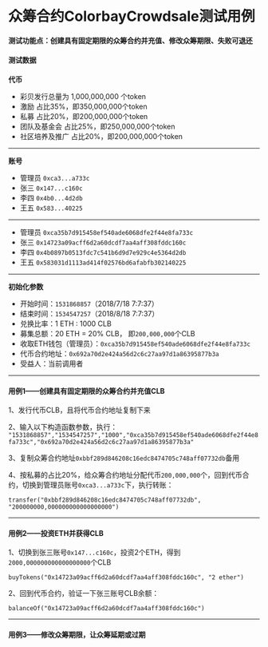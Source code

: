 # 众筹合约ColorbayCrowdsale测试用例
#### 测试功能点：创建具有固定期限的众筹合约并充值、修改众筹期限、失败可退还

#### 测试数据
**代币**
- 彩贝发行总量为 1,000,000,000 个token
- 激励          占比35%，即350,000,000个token
- 私募          占比20%，即200,000,000个token
- 团队及基金会    占比25%，即250,000,000个token
- 社区培养及推广  占比20%，即200,000,000个token

---

**账号**
- 管理员 `0xca3...a733c`
- 张三  `0x147...c160c`
- 李四  `0x4b0...4d2db`
- 王五  `0x583...40225`
---
- 管理员 `0xca35b7d915458ef540ade6068dfe2f44e8fa733c`
- 张三  `0x14723a09acff6d2a60dcdf7aa4aff308fddc160c`
- 李四  `0x4b0897b0513fdc7c541b6d9d7e929c4e5364d2db`
- 王五  `0x583031d1113ad414f02576bd6afabfb302140225`

---

**初始化参数**
- 开始时间：`1531868857`（2018/7/18 7:7:37）
- 结束时间：`1534547257`（2018/8/18 7:7:37）
- 兑换比率：1 ETH : 1000 CLB
- 募集总额：20 ETH = 20% CLB， 即`200,000,000`个CLB
- 收取ETH钱包（管理员）：`0xca35b7d915458ef540ade6068dfe2f44e8fa733c`
- 代币合约地址：`0x692a70d2e424a56d2c6c27aa97d1a86395877b3a`
- 受益人：当前调用者

---

#### 用例1——创建具有固定期限的众筹合约并充值CLB
1、发行代币CLB，且将代币合约地址复制下来

2、输入以下构造函数参数，执行：
`"1531868857","1534547257","1000","0xca35b7d915458ef540ade6068dfe2f44e8fa733c","0x692a70d2e424a56d2c6c27aa97d1a86395877b3a"`

3、复制众筹合约地址`0xbbf289d846208c16edc8474705c748aff07732db`备用

4、按私募的占比20%，给众筹合约地址分配代币`200,000,000`个，回到代币合约，切换到管理员账号`0xca3...a733c`下，执行转账：
```
transfer("0xbbf289d846208c16edc8474705c748aff07732db", "200000000,000000000000000000")
```

---

#### 用例2——投资ETH并获得CLB
1、切换到张三账号`0x147...c160c`，投资2个ETH，得到`2000,000000000000000000`个CLB
```
buyTokens("0x14723a09acff6d2a60dcdf7aa4aff308fddc160c", "2 ether")
```
2、回到代币合约，验证一下张三账号CLB余额：
```
balanceOf("0x14723a09acff6d2a60dcdf7aa4aff308fddc160c")
```

---

#### 用例3——修改众筹期限，让众筹延期或过期



























